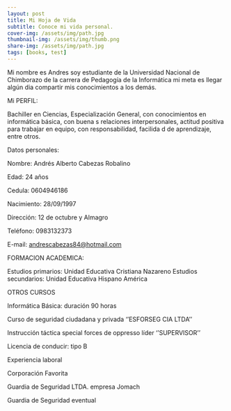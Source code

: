 ```yaml
---
layout: post
title: Mi Hoja de Vida
subtitle: Conoce mi vida personal.
cover-img: /assets/img/path.jpg
thumbnail-img: /assets/img/thumb.png
share-img: /assets/img/path.jpg
tags: [books, test]
---
```


<p>Mi nombre es Andres soy estudiante de la Universidad Nacional de Chimborazo de la carrera de Pedagogía de la Informática mi meta es llegar algún dia compartir mis conocimientos a los demás.</p>
   
   
    

Mi PERFIL:

Bachiller en Ciencias, Especialización General, con conocimientos en informática básica, con buena
s relaciones interpersonales, actitud positiva para trabajar en equipo, con responsabilidad, facilida
d de aprendizaje, entre otros.

Datos personales: 

Nombre: Andrés Alberto Cabezas Robalino

Edad: 24 años

Cedula: 0604946186

Nacimiento: 28/09/1997

Dirección: 12 de octubre y Almagro

Teléfono: 0983132373 

E-mail: andrescabezas84@hotmail.com 

FORMACION ACADEMICA:

Estudios primarios: Unidad Educativa Cristiana Nazareno
Estudios secundarios: Unidad Educativa Hispano América

OTROS CURSOS

Informática Básica: duración 90 horas 

Curso de seguridad ciudadana y privada ‘’ESFORSEG CIA LTDA’’

Instrucción táctica special forces de oppresso líder ‘’SUPERVISOR’’

Licencia de conducir: tipo B 

Experiencia laboral

Corporación Favorita 

Guardia de Seguridad LTDA. empresa Jomach 

Guardia de Seguridad eventual
